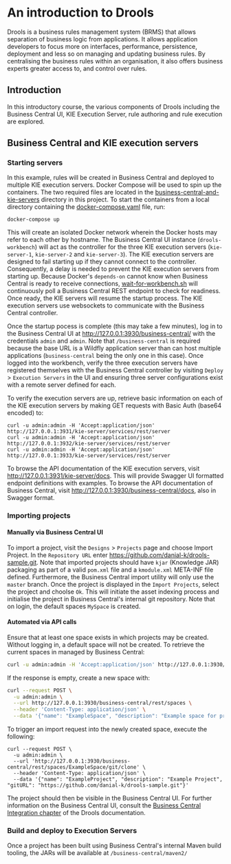 # An introduction to Drools
Drools is a business rules management system (BRMS) that allows separation of business logic from applications.  It allows application developers to focus more on interfaces, performance, persistence, deployment and less so on managing and updating business rules.  By centralising the business rules within an organisation, it also offers business experts greater access to, and control over rules.

## Introduction
In this introductory course, the various components of Drools including the Business Central UI, KIE Execution Server, rule authoring and rule execution are explored.

## Business Central and KIE execution servers
### Starting servers
In this example, rules will be created in Business Central and deployed to multiple KIE execution servers. Docker Compose will be used to spin up the containers.  The two required files are located in the [business-central-and-kie-servers](business-central-and-kie-servers) directory in this project.  To start the containers from a local directory containing the [docker-compose.yaml](business-central-and-kie-servers/docker-compose.yaml) file, run:

```shell
docker-compose up
```

This will create an isolated Docker network wherein the Docker hosts may refer to each other by hostname. The Business Central UI instance (```drools-workbench```) will act as the controller for the three KIE execution servers (```kie-server-1```, ```kie-server-2``` and ```kie-server-3```).  The KIE execution servers are designed to fail starting up if they cannot connect to the controller.  Consequently, a delay is needed to prevent the KIE execution servers from starting up.  Because Docker's ```depends-on``` cannot know when Business Central is ready to receive connections, [wait-for-workbench.sh](business-central-and-kie-servers/wait-for-workbench.sh) will continuously poll a Business Central REST endpoint to check for readiness.  Once ready, the KIE servers will resume the startup process.  The KIE execution servers use websockets to communicate with the Business Central controller.

Once the startup pocess is complete (this may take a few minutes), log in to the Business Central UI at http://127.0.0.1:3930/business-central/ with the credentials ```admin``` and ```admin```.  Note that ```/business-central``` is required because the base URL is a Wildfly application server than can host multiple applications (```business-central``` being the only one in this case).  Once logged into the workbench, verify the three execution servers have registered themselves with the Business Central controller by visiting ```Deploy``` > ```Execution Servers``` in the UI and ensuring three server configurations exist with a remote server defined for each.

To verify the execution servers are up, retrieve basic information on each of the KIE execution servers by making GET requests with Basic Auth (base64 encoded) to:
```shell
curl -u admin:admin -H 'Accept:application/json' http://127.0.0.1:3931/kie-server/services/rest/server
curl -u admin:admin -H 'Accept:application/json' http://127.0.0.1:3932/kie-server/services/rest/server
curl -u admin:admin -H 'Accept:application/json' http://127.0.0.1:3933/kie-server/services/rest/server
```
To browse the API documentation of the KIE execution servers, visit http://127.0.0.1:3931/kie-server/docs.  This will provide Swagger UI formatted endpoint definitions with examples.  To browse the API documentation of Business Central, visit http://127.0.0.1:3930/business-central/docs, also in Swagger format.

### Importing projects
#### Manually via Business Central UI
To import a project, visit the ```Designs``` > ```Projects``` page and choose Import Project.  In the ```Repository URL``` enter https://github.com/danial-k/drools-sample.git.  Note that imported projects should have ```kjar``` (Knowledge JAR) packaging as part of a valid ```pom.xml``` file and a ```kmodule.xml``` META-INF file defined.  Furthermore, the Business Central import utility will only use the ```master``` branch.  Once the project is displayed in the ```Import Projects```, select the project and choolse ```Ok```.  This will initiate the asset indexing process and initialise the project in Business Central's internal git repository.  Note that on login, the default spaces ```MySpace``` is created.

#### Automated via API calls
Ensure that at least one space exists in which projects may be created.  Without logging in, a default space will not be created.  To retrieve the current spaces in managed by Business Central:
```bash
curl -u admin:admin -H 'Accept:application/json' http://127.0.0.1:3930/business-central/rest/spaces
```
If the response is empty, create a new space with:
```bash
curl --request POST \
  -u admin:admin \
  --url http://127.0.0.1:3930/business-central/rest/spaces \
  --header 'Content-Type: application/json' \
  --data '{"name": "ExampleSpace", "description": "Example space for projects.", "owner": "admin", "defaultGroupId": "ExampleSpace"}'
```

To trigger an import request into the newly created space, execute the following:
```shell
curl --request POST \
  -u admin:admin \
  --url 'http://127.0.0.1:3930/business-central/rest/spaces/ExampleSpace/git/clone' \
  --header 'Content-Type: application/json' \
  --data '{"name": "ExampleProject", "description": "Example Project", "gitURL": "https://github.com/danial-k/drools-sample.git"}'
```
The project should then be visible in the Business Central UI.  For further information on the Business Central UI, consult the [Business Central Integration chapter](https://docs.jboss.org/drools/release/7.18.0.Final/drools-docs/html_single/index.html#knowledge-store-rest-api-con_decision-tables) of the Drools documentation.

### Build and deploy to Execution Servers
Once a project has been built using Business Central's internal Maven build tooling, the JARs will be available at ```/business-central/maven2/```

